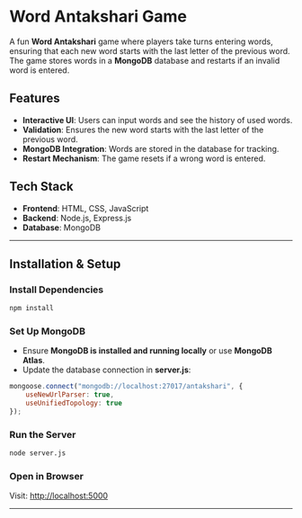 # Word Antakshari Game

A fun **Word Antakshari** game where players take turns entering words, ensuring that each new word starts with the last letter of the previous word. The game stores words in a **MongoDB** database and restarts if an invalid word is entered.

## Features
- **Interactive UI**: Users can input words and see the history of used words.
- **Validation**: Ensures the new word starts with the last letter of the previous word.
- **MongoDB Integration**: Words are stored in the database for tracking.
- **Restart Mechanism**: The game resets if a wrong word is entered.

##  Tech Stack
- **Frontend**: HTML, CSS, JavaScript
- **Backend**: Node.js, Express.js
- **Database**: MongoDB

---

##  Installation & Setup


###  Install Dependencies
```bash
npm install
```

###  Set Up MongoDB
- Ensure **MongoDB is installed and running locally** or use **MongoDB Atlas**.
- Update the database connection in **server.js**:
```javascript
mongoose.connect("mongodb://localhost:27017/antakshari", {
    useNewUrlParser: true,
    useUnifiedTopology: true
});
```

###  Run the Server
```bash
node server.js
```

###  Open in Browser
Visit: [http://localhost:5000](http://localhost:5000)

---

